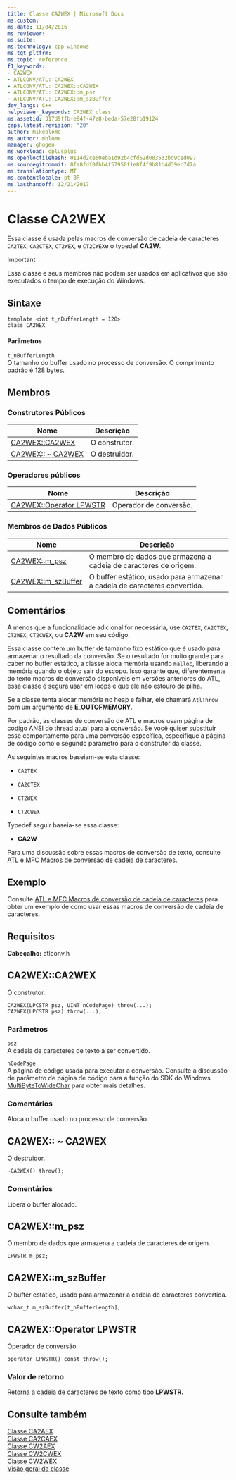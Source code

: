 ```yaml
---
title: Classe CA2WEX | Microsoft Docs
ms.custom: 
ms.date: 11/04/2016
ms.reviewer: 
ms.suite: 
ms.technology: cpp-windows
ms.tgt_pltfrm: 
ms.topic: reference
f1_keywords:
- CA2WEX
- ATLCONV/ATL::CA2WEX
- ATLCONV/ATL::CA2WEX::CA2WEX
- ATLCONV/ATL::CA2WEX::m_psz
- ATLCONV/ATL::CA2WEX::m_szBuffer
dev_langs: C++
helpviewer_keywords: CA2WEX class
ms.assetid: 317d9ffb-e84f-47e8-beda-57e28fb19124
caps.latest.revision: "20"
author: mikeblome
ms.author: mblome
manager: ghogen
ms.workload: cplusplus
ms.openlocfilehash: 0114d2ce60eba1d92b4cfd52d003532bd9ced097
ms.sourcegitcommit: 8fa8fdf0fbb4f57950f1e8f4f9b81b4d39ec7d7a
ms.translationtype: MT
ms.contentlocale: pt-BR
ms.lasthandoff: 12/21/2017
---
```

# <a name="ca2wex-class"></a>Classe CA2WEX
Essa classe é usada pelas macros de conversão de cadeia de caracteres `CA2TEX`, `CA2CTEX`, `CT2WEX`, e `CT2CWEX`e o typedef **CA2W**.  
  
> [!IMPORTANT]
>  Essa classe e seus membros não podem ser usados em aplicativos que são executados o tempo de execução do Windows.  
  
## <a name="syntax"></a>Sintaxe  
  
```
template <int t_nBufferLength = 128>
class CA2WEX
```  
  
#### <a name="parameters"></a>Parâmetros  
 `t_nBufferLength`  
 O tamanho do buffer usado no processo de conversão. O comprimento padrão é 128 bytes.  
  
## <a name="members"></a>Membros  
  
### <a name="public-constructors"></a>Construtores Públicos  
  
|Nome|Descrição|  
|----------|-----------------|  
|[CA2WEX::CA2WEX](#ca2wex)|O construtor.|  
|[CA2WEX:: ~ CA2WEX](#dtor)|O destruidor.|  
  
### <a name="public-operators"></a>Operadores públicos  
  
|Nome|Descrição|  
|----------|-----------------|  
|[CA2WEX::Operator LPWSTR](#operator_lpwstr)|Operador de conversão.|  
  
### <a name="public-data-members"></a>Membros de Dados Públicos  
  
|Nome|Descrição|  
|----------|-----------------|  
|[CA2WEX::m_psz](#m_psz)|O membro de dados que armazena a cadeia de caracteres de origem.|  
|[CA2WEX::m_szBuffer](#m_szbuffer)|O buffer estático, usado para armazenar a cadeia de caracteres convertida.|  
  
## <a name="remarks"></a>Comentários  
 A menos que a funcionalidade adicional for necessária, use `CA2TEX`, `CA2CTEX`, `CT2WEX`, `CT2CWEX`, ou **CA2W** em seu código.  
  
 Essa classe contém um buffer de tamanho fixo estático que é usado para armazenar o resultado da conversão. Se o resultado for muito grande para caber no buffer estático, a classe aloca memória usando `malloc`, liberando a memória quando o objeto sair do escopo. Isso garante que, diferentemente do texto macros de conversão disponíveis em versões anteriores do ATL, essa classe é segura usar em loops e que ele não estouro de pilha.  
  
 Se a classe tenta alocar memória no heap e falhar, ele chamará `AtlThrow` com um argumento de **E_OUTOFMEMORY**.  
  
 Por padrão, as classes de conversão de ATL e macros usam página de código ANSI do thread atual para a conversão. Se você quiser substituir esse comportamento para uma conversão específica, especifique a página de código como o segundo parâmetro para o construtor da classe.  
  
 As seguintes macros baseiam-se esta classe:  
  
- `CA2TEX`  
  
- `CA2CTEX`  
  
- `CT2WEX`  
  
- `CT2CWEX`  
  
 Typedef seguir baseia-se essa classe:  
  
- **CA2W**  
  
 Para uma discussão sobre essas macros de conversão de texto, consulte [ATL e MFC Macros de conversão de cadeia de caracteres](string-conversion-macros.md).  
  
## <a name="example"></a>Exemplo  
 Consulte [ATL e MFC Macros de conversão de cadeia de caracteres](string-conversion-macros.md) para obter um exemplo de como usar essas macros de conversão de cadeia de caracteres.  
  
## <a name="requirements"></a>Requisitos  
 **Cabeçalho:** atlconv.h  
  
##  <a name="ca2wex"></a>CA2WEX::CA2WEX  
 O construtor.  
  
```
CA2WEX(LPCSTR psz, UINT nCodePage) throw(...);
CA2WEX(LPCSTR psz) throw(...);
```  
  
### <a name="parameters"></a>Parâmetros  
 `psz`  
 A cadeia de caracteres de texto a ser convertido.  
  
 `nCodePage`  
 A página de código usada para executar a conversão. Consulte a discussão de parâmetro de página de código para a função do SDK do Windows [MultiByteToWideChar](http://msdn.microsoft.com/library/windows/desktop/dd319072) para obter mais detalhes.  
  
### <a name="remarks"></a>Comentários  
 Aloca o buffer usado no processo de conversão.  
  
##  <a name="dtor"></a>CA2WEX:: ~ CA2WEX  
 O destruidor.  
  
```
~CA2WEX() throw();
```  
  
### <a name="remarks"></a>Comentários  
 Libera o buffer alocado.  
  
##  <a name="m_psz"></a>CA2WEX::m_psz  
 O membro de dados que armazena a cadeia de caracteres de origem.  
  
```
LPWSTR m_psz;
```  
  
##  <a name="m_szbuffer"></a>CA2WEX::m_szBuffer  
 O buffer estático, usado para armazenar a cadeia de caracteres convertida.  
  
```
wchar_t m_szBuffer[t_nBufferLength];
```  
  
##  <a name="operator_lpwstr"></a>CA2WEX::Operator LPWSTR  
 Operador de conversão.  
  
```  
operator LPWSTR() const throw();
```  
  
### <a name="return-value"></a>Valor de retorno  
 Retorna a cadeia de caracteres de texto como tipo **LPWSTR.**  
  
## <a name="see-also"></a>Consulte também  
 [Classe CA2AEX](../../atl/reference/ca2aex-class.md)   
 [Classe CA2CAEX](../../atl/reference/ca2caex-class.md)   
 [Classe CW2AEX](../../atl/reference/cw2aex-class.md)   
 [Classe CW2CWEX](../../atl/reference/cw2cwex-class.md)   
 [Classe CW2WEX](../../atl/reference/cw2wex-class.md)   
 [Visão geral da classe](../../atl/atl-class-overview.md)
